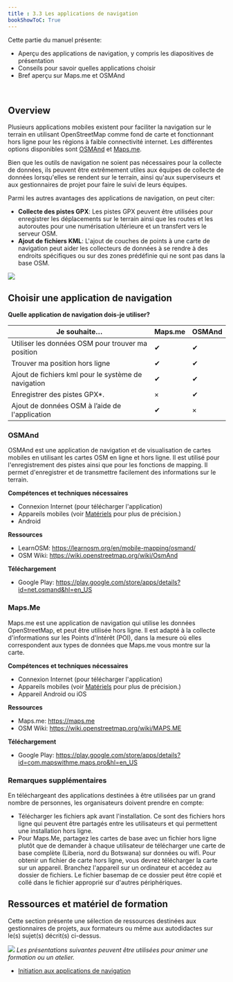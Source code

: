 ```yaml
---
title : 3.3 Les applications de navigation
bookShowToC: True
---
```


Cette partie du manuel présente:  

*   Aperçu des applications de navigation, y compris les diapositives de présentation
*   Conseils pour savoir quelles applications choisir 
*   Bref aperçu sur Maps.me et OSMAnd

<br>

## Overview
Plusieurs applications mobiles existent pour faciliter la navigation sur le terrain en utilisant OpenStreetMap comme fond de carte et fonctionnant hors ligne pour les régions à faible connectivité internet. Les différentes options disponibles sont [OSMAnd](https://osmand.net/) et [Maps.me](https://maps.me/).<br>

Bien que les outils de navigation ne soient pas nécessaires pour la collecte de données, ils peuvent être extrêmement utiles aux équipes de collecte de données lorsqu'elles se rendent sur le terrain, ainsi qu'aux superviseurs et aux gestionnaires de projet pour faire le suivi de leurs équipes. 

Parmi les autres avantages des applications de navigation, on peut citer:

*  **Collecte des pistes GPX**: Les pistes GPX peuvent être utilisées pour enregistrer les déplacements sur le terrain ainsi que les routes et les autoroutes pour une numérisation ultérieure et un transfert vers le serveur OSM. 
*  **Ajout de fichiers KML**: L'ajout de couches de points à une carte de navigation peut aider les collecteurs de données à se rendre à des endroits spécifiques ou sur des zones prédéfinie qui ne sont pas dans la base OSM. 

![](/images/management_icon_wide.PNG) 
## Choisir une application de navigation


**Quelle application de navigation dois-je utiliser?**


| Je souhaite…                           | Maps.me | OSMAnd |
|------------------------------------------------|-----|------|
| Utiliser les données OSM pour trouver ma position                        | ✔   | ✔    |
| Trouver ma position hors ligne                        | ✔   | ✔    |
| Ajout de fichiers kml pour le système de navigation                        | ✔   | ✔    |
| Enregistrer des pistes GPX*.                        | ×   | ✔    |
| Ajout de données OSM à l’aide de l'application                        | ✔   | ×    |


### OSMAnd
OSMAnd est une application de navigation et de visualisation de cartes mobiles en utilisant les cartes OSM en ligne et hors ligne. Il est utilisé pour l'enregistrement des pistes ainsi que pour les fonctions de mapping. Il permet d'enregistrer et de transmettre facilement des informations sur le terrain.

**Compétences et techniques nécessaires**

* Connexion Internet (pour télécharger l'application)
* Appareils mobiles (voir [Matériels](https://github.com/hotosm/toolbox/wiki/1.5-Hardware) pour plus de précision.) 
* Android

**Ressources**

* LearnOSM: https://learnosm.org/en/mobile-mapping/osmand/
* OSM Wiki: https://wiki.openstreetmap.org/wiki/OsmAnd

**Téléchargement**

* Google Play: https://play.google.com/store/apps/details?id=net.osmand&hl=en_US

### Maps.Me
Maps.me est une application de navigation qui utilise les données OpenStreetMap, et peut être utilisée hors ligne. Il est adapté à la collecte d'informations sur les Points d'Intérêt (POI), dans la mesure où elles correspondent aux types de données que Maps.me vous montre sur la carte.

**Compétences et techniques nécessaires**

* Connexion Internet (pour télécharger l'application)
* Appareils mobiles (voir [Matériels](https://github.com/hotosm/toolbox/wiki/1.5-Hardware) pour plus de précision.) 
* Appareil Android ou iOS

**Ressources**

* Maps.me: https://maps.me
* OSM Wiki: https://wiki.openstreetmap.org/wiki/MAPS.ME

**Téléchargement**

* Google Play: https://play.google.com/store/apps/details?id=com.mapswithme.maps.pro&hl=en_US

### Remarques supplémentaires

En téléchargeant des applications destinées à être utilisées par un grand nombre de personnes, les organisateurs doivent prendre en compte:

*  Télécharger les fichiers apk avant l'installation. Ce sont des fichiers hors ligne qui peuvent être partagés entre les utilisateurs et qui permettent une installation hors ligne. 
*  Pour Maps.Me, partagez les cartes de base avec un fichier hors ligne plutôt que de demander à chaque utilisateur de télécharger une carte de base complète (Liberia, nord du Botswana) sur données ou wifi. Pour obtenir un fichier de carte hors ligne, vous devrez télécharger la carte sur un appareil. Branchez l'appareil sur un ordinateur et accédez au dossier de fichiers. Le fichier basemap de ce dossier peut être copié et collé dans le fichier approprié sur d'autres périphériques. 

## Ressources et matériel de formation
Cette section présente une sélection de ressources destinées aux gestionnaires de projets, aux formateurs ou même aux autodidactes sur le(s) sujet(s) décrit(s) ci-dessus.

![](/images/training_presentations_wide.PNG)
*Les présentations suivantes peuvent être utilisées pour animer une formation ou un atelier.*

*  [Initiation aux applications de navigation](https://docs.google.com/presentation/d/1pio6SeVv93IVWl2_UM6tg2CR-AJE1SfqEKUJZM90o0g/edit?usp=sharing)
